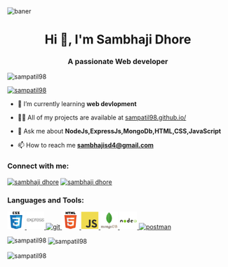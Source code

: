 <!-- ### Hi there 👋
 -->
<!--
**sampatil98/sampatil98** is a ✨ _special_ ✨ repository because its `README.md` (this file) appears on your GitHub profile.

Here are some ideas to get you started:

- 🔭 I’m currently working on ...
- 🌱 I’m currently learning ...
- 👯 I’m looking to collaborate on ...
- 🤔 I’m looking for help with ...
- 💬 Ask me about ...
- 📫 How to reach me: ...
- 😄 Pronouns: ...
- ⚡ Fun fact: ...
-->
<img align="center" alt="baner" src="https://user-images.githubusercontent.com/112823546/217016507-da977155-0e3a-48ff-905c-e3eecfdf2b00.png">
<h1 align="center">Hi 👋, I'm Sambhaji Dhore</h1>
<h3 align="center">A passionate Web developer</h3>


<!-- <img align="right" alt="coading" width="200" src="https://ik.imagekit.io/dresma/Dresma_Library/manager-openings_NW3bXTTFP.gif"> -->
<p align="left"> <img src="https://komarev.com/ghpvc/?username=sampatil98&label=Profile%20views&color=0e75b6&style=flat" alt="sampatil98" /> </p>

<p align="left"> <a href="https://github.com/ryo-ma/github-profile-trophy"><img src="https://github-profile-trophy.vercel.app/?username=sampatil98" alt="sampatil98" /></a> </p>

- 🌱 I’m currently learning **web devlopment**

- 👨‍💻 All of my projects are available at [sampatil98.github.io/](https://sampatil98.github.io/)

- 💬 Ask me about **NodeJs,ExpressJs,MongoDb,HTML,CSS,JavaScript**

- 📫 How to reach me **sambhajisd4@gmail.com**

<h3 align="left">Connect with me:</h3>
<p align="left">
<a href="https://linkedin.com/in/sambhaji dhore" target="blank"><img align="center" src="https://raw.githubusercontent.com/rahuldkjain/github-profile-readme-generator/master/src/images/icons/Social/linked-in-alt.svg" alt="sambhaji dhore" height="30" width="40" /></a>
 <a href="https://sampatil98.github.io/" target="blank"><img align="center" src="https://cdn-icons-png.flaticon.com/128/3281/3281289.png" alt="sambhaji dhore" height="30" width="40" /></a>
</p>

<h3 align="left">Languages and Tools:</h3>
<p align="left"> <a href="https://www.w3schools.com/css/" target="_blank" rel="noreferrer"> <img src="https://raw.githubusercontent.com/devicons/devicon/master/icons/css3/css3-original-wordmark.svg" alt="css3" width="40" height="40"/> </a> <a href="https://expressjs.com" target="_blank" rel="noreferrer"> <img src="https://raw.githubusercontent.com/devicons/devicon/master/icons/express/express-original-wordmark.svg" alt="express" width="40" height="40"/> </a> <a href="https://git-scm.com/" target="_blank" rel="noreferrer"> <img src="https://www.vectorlogo.zone/logos/git-scm/git-scm-icon.svg" alt="git" width="40" height="40"/> </a> <a href="https://www.w3.org/html/" target="_blank" rel="noreferrer"> <img src="https://raw.githubusercontent.com/devicons/devicon/master/icons/html5/html5-original-wordmark.svg" alt="html5" width="40" height="40"/> </a> <a href="https://developer.mozilla.org/en-US/docs/Web/JavaScript" target="_blank" rel="noreferrer"> <img src="https://raw.githubusercontent.com/devicons/devicon/master/icons/javascript/javascript-original.svg" alt="javascript" width="40" height="40"/> </a> <a href="https://www.mongodb.com/" target="_blank" rel="noreferrer"> <img src="https://raw.githubusercontent.com/devicons/devicon/master/icons/mongodb/mongodb-original-wordmark.svg" alt="mongodb" width="40" height="40"/> </a> <a href="https://nodejs.org" target="_blank" rel="noreferrer"> <img src="https://raw.githubusercontent.com/devicons/devicon/master/icons/nodejs/nodejs-original-wordmark.svg" alt="nodejs" width="40" height="40"/> </a> <a href="https://postman.com" target="_blank" rel="noreferrer"> <img src="https://www.vectorlogo.zone/logos/getpostman/getpostman-icon.svg" alt="postman" width="40" height="40"/> </a> </p>

<p><img align="left" src="https://github-readme-stats.vercel.app/api/top-langs?username=sampatil98&show_icons=true&locale=en&layout=compact" alt="sampatil98" /></p>

<p>&nbsp;<img align="center" src="https://github-readme-stats.vercel.app/api?username=sampatil98&show_icons=true&locale=en" alt="sampatil98" /></p>

<p><img align="center" src="https://github-readme-streak-stats.herokuapp.com/?user=sampatil98&" alt="sampatil98" /></p>
